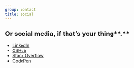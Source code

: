 ```yaml
---
group: contact
title: social
---
```

## Or social media, if that’s your thing**.**

- [LinkedIn](https://www.linkedin.com/in/tomek-buszewski)
- [GitHub](https://github.com/tomekbuszewski)
- [Stack Overflow](https://stackoverflow.com/users/1409674/tomek-buszewski)
- [CodePen](https://codepen.io/tomekbuszewski)